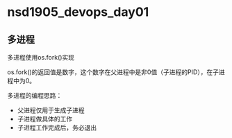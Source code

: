 # nsd1905_devops_day01

## 多进程

多进程使用os.fork()实现

os.fork()的返回值是数字，这个数字在父进程中是非0值（子进程的PID），在子进程中为0。

多进程的编程思路：

- 父进程仅用于生成子进程
- 子进程做具体的工作
- 子进程工作完成后，务必退出





